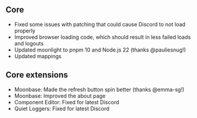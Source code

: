 ## Core

- Fixed some issues with patching that could cause Discord to not load properly
- Improved browser loading code, which should result in less failed loads and logouts
- Updated moonlight to pnpm 10 and Node.js 22 (thanks @pauliesnug!)
- Updated mappings

## Core extensions

- Moonbase: Made the refresh button spin better (thanks @emma-sg!)
- Moonbase: Improved the about page
- Component Editor: Fixed for latest Discord
- Quiet Loggers: Fixed for latest Discord
